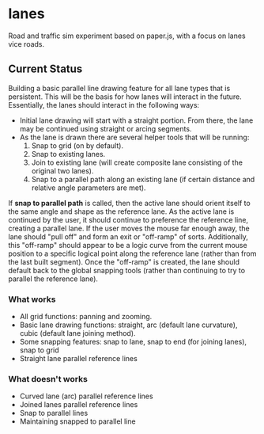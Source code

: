 # lanes
Road and traffic sim experiment based on paper.js, with a focus on lanes vice roads.

## Current Status
Building a basic parallel line drawing feature for all lane types that is persistent. This will be the basis for how lanes will interact in the future. Essentially, the lanes should interact in the following ways:
- Initial lane drawing will start with a straight portion. From there, the lane may be continued using straight or arcing segments.
- As the lane is drawn there are several helper tools that will be running:
  1. Snap to grid (on by default).
  2. Snap to existing lanes.
  3. Join to existing lane (will create composite lane consisting of the original two lanes).
  4. Snap to a parallel path along an existing lane (if certain distance and relative angle parameters are met).

If **snap to parallel path** is called, then the active lane should orient itself to the same angle and shape as the reference lane. As the active lane is continued by the user, it should continue to preference the reference line, creating a parallel lane. If the user moves the mouse far enough away, the lane should "pull off" and form an exit or "off-ramp" of sorts. Additionally, this "off-ramp" should appear to be a logic curve from the current mouse position to a specific logical point along the reference lane (rather than from the last built segment). Once the "off-ramp" is created, the lane should default back to the global snapping tools (rather than continuing to try to parallel the reference lane).

### What works
- All grid functions: panning and zooming.
- Basic lane drawing functions: straight, arc (default lane curvature), cubic (default lane joining method).
- Some snapping features: snap to lane, snap to end (for joining lanes), snap to grid
- Straight lane parallel reference lines

### What doesn't works
- Curved lane (arc) parallel reference lines
- Joined lanes parallel reference lines
- Snap to parallel lines
- Maintaining snapped to parallel line
